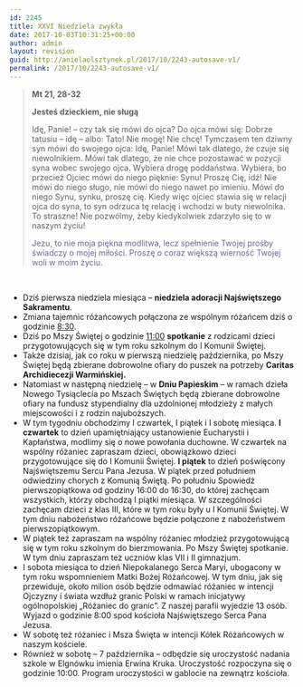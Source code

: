 ```yaml
---
id: 2245
title: XXVI Niedziela zwykła
date: 2017-10-03T10:31:25+00:00
author: admin
layout: revision
guid: http://anielaolsztynek.pl/2017/10/2243-autosave-v1/
permalink: /2017/10/2243-autosave-v1/
---
```

> **Mt 21, 28-32**
> 
> **Jesteś dzieckiem, nie sługą**
> 
> Idę, Panie! &#8211; czy tak się mówi do ojca? Do ojca mówi się: Dobrze tatusiu &#8211; idę &#8211; albo: Tato! Nie mogę! Nie chcę! Tymczasem ten dziwny syn mówi do swojego ojca: Idę, Panie! Mówi tak dlatego, że czuje się niewolnikiem. Mówi tak dlatego, że nie chce pozostawać w pozycji syna wobec swojego ojca. Wybiera drogę poddaństwa. Wybiera, bo przecież Ojciec mówi do niego pięknie: Synu! Proszę Cię, idź! Nie mówi do niego sługo, nie mówi do niego nawet po imieniu. Mówi do niego Synu, synku, proszę cię. Kiedy więc ojciec stawia się w relacji ojca do syna, to syn odrzuca tę relację i wchodzi w buty niewolnika. To straszne! Nie pozwólmy, żeby kiedykolwiek zdarzyło się to w naszym życiu!
> 
> <span style="color: #666699;">Jezu, to nie moja piękna modlitwa, lecz spełnienie Twojej prośby świadczy o mojej miłości. Proszę o coraz większą wierność Twojej woli w moim życiu.</span>

&nbsp;

  * Dziś pierwsza niedziela miesiąca &#8211; **niedziela adoracji Najświętszego Sakramentu**.
  * Zmiana tajemnic różańcowych połączona ze wspólnym różańcem dziś o godzinie <span style="text-decoration: underline;">8:30</span>.
  * Dziś po Mszy Świętej o godzinie <span style="text-decoration: underline;">11:00</span> **spotkanie** z rodzicami dzieci przygotowujących się w tym roku szkolnym do I Komunii Świętej.
  * Także dzisiaj, jak co roku w pierwszą niedzielę października, po Mszy Świętej będą zbierane dobrowolne ofiary do puszek na potrzeby **Caritas Archidiecezji Warmińskiej.**
  * Natomiast w następną niedzielę – w **Dniu Papieskim** – w ramach dzieła Nowego Tysiąclecia po Mszach Świętych będą zbierane dobrowolne ofiary na fundusz stypendialny dla uzdolnionej młodzieży z małych miejscowości i z rodzin najuboższych.
  * W tym tygodniu obchodzimy I czwartek, I piątek i I sobotę miesiąca. **I czwartek** to dzień upamiętniający ustanowienie Eucharystii i Kapłaństwa, modlimy się o nowe powołania duchowne. W czwartek na wspólny różaniec zapraszam dzieci, obowiązkowo dzieci przygotowujące się do I Komunii Świętej. **I piątek** to dzień poświęcony Najświętszemu Sercu Pana Jezusa. W piątek przed południem odwiedziny chorych z Komunią Świętą. Po południu Spowiedź pierwszopiątkowa od godziny 16:00 do 16:30, do której zachęcam wszystkich, którzy obchodzą I piątki miesiąca. W szczególności zachęcam dzieci z klas III, które w tym roku były u I Komunii Świętej. W tym dniu nabożeństwo różańcowe będzie połączone z nabożeństwem pierwszopiątkowym.
  * W piątek też zapraszam na wspólny różaniec młodzież przygotowującą się w tym roku szkolnym do bierzmowania. Po Mszy Świętej spotkanie. W tym dniu zapraszam też uczniów klas VII i II gimnazjum.
  * I sobota miesiąca to dzień Niepokalanego Serca Maryi, ubogacony w tym roku wspomnieniem Matki Bożej Różańcowej. W tym dniu, jak się przewiduje, około milion osób będzie odmawiać różaniec w intencji Ojczyzny i świata wzdłuż granic Polski w ramach inicjatywy ogólnopolskiej &#8222;Różaniec do granic&#8221;. Z naszej parafii wyjedzie 13 osób. Wyjazd o godzinie 8:00 spod kościoła Najświętszego Serca Pana Jezusa.
  * W sobotę też różaniec i Msza Święta w intencji Kółek Różańcowych w naszym kościele.
  * Również w sobotę &#8211; 7 października &#8211; odbędzie się uroczystość nadania szkole w Elgnówku imienia Erwina Kruka. Uroczystość rozpoczyna się o godzinie 10:00. Program uroczystości w gablocie na zewnątrz kościoła.